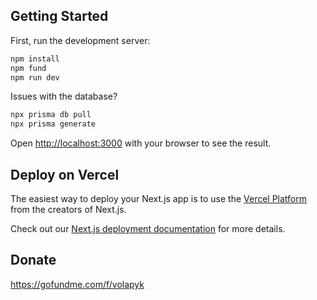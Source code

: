## Getting Started

First, run the development server:

```bash
npm install
npm fund
npm run dev
```

Issues with the database?
```bash
npx prisma db pull
npx prisma generate
```

Open [http://localhost:3000](http://localhost:3000) with your browser to see the result.


## Deploy on Vercel

The easiest way to deploy your Next.js app is to use the [Vercel Platform](https://vercel.com/new?utm_medium=default-template&filter=next.js&utm_source=create-next-app&utm_campaign=create-next-app-readme) from the creators of Next.js.

Check out our [Next.js deployment documentation](https://nextjs.org/docs/deployment) for more details.


## Donate
https://gofundme.com/f/volapyk